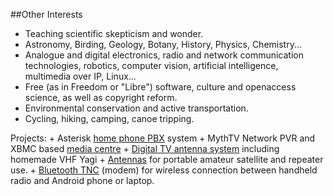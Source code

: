 ##Other Interests

-   Teaching scientific skepticism and wonder.
-   Astronomy, Birding, Geology, Botany, History, Physics, Chemistry...
-   Analogue and digital electronics, radio and network communication technologies, robotics, computer vision, artificial intelligence, multimedia over IP, Linux...
-   Free (as in Freedom or "Libre") software, culture and openaccess science, as well as copyright reform.
-   Environmental conservation and active transportation.
-   Cycling, hiking, camping, canoe tripping.


Projects:
    + Asterisk [home phone PBX](https://freeknowledge.wordpress.com/2012/10/02/asterisk-home-pbx/) system
    + MythTV Network PVR and XBMC based [media centre](http://freeknowledge.wordpress.com/2012/10/02/mythtv-and-xbm…d-media-centre/)
    + [Digital TV antenna system](http://freeknowledge.wordpress.com/2012/10/02/digital-tv-antenna-system/) including homemade VHF Yagi
    + [Antennas](http://wp.me/p6Esq-35) for portable amateur satellite and repeater use.
    + [Bluetooth TNC](http://freeknowledge.wordpress.com/2012/10/02/bluetooth-tnc/) (modem) for wireless connection between handheld radio and Android phone or laptop.



